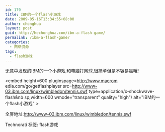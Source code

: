 ```yaml
---
id: 170
title: IBM的一个flash小游戏
date: 2009-05-16T13:34:55+08:00
author: chonghua
layout: post
guid: http://hechonghua.com/ibm-a-flash-game/
permalink: /ibm-a-flash-game/
categories:
  - 网络资源
tags:
  - flash游戏
---
```

无意中发现的IBM的一个小游戏,和电脑打网球,很简单但是不容易赢哦!

<embed height=600 pluginspage=http://www.macrom edia.com/go/getflashplayer src=http://www-03.ibm.com/linux/wimbledon/tennis.swf type=application/x-shockwave-flash&nb sp;width=600 wmode="transparent" quality="high"/ alt="IBM的一个flash小游戏" > 

全屏地址:http://www-03.ibm.com/linux/wimbledon/tennis.swf

<div style="padding-bottom: 0px; margin: 0px; padding-left: 0px; padding-right: 0px; display: inline; float: none; padding-top: 0px" id="scid:0767317B-992E-4b12-91E0-4F059A8CECA8:8184981b-02f6-4225-ab72-e6c073c39ba6" class="wlWriterEditableSmartContent">
  Technorati 标签: flash游戏
</div>